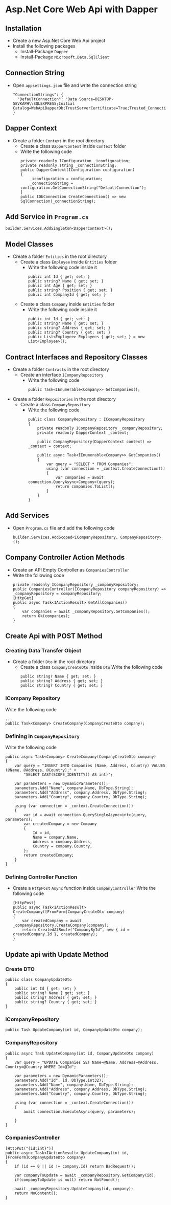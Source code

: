 # Asp.Net Core Web Api with Dapper

## Installation
- Create a new Asp.Net Core Web Api project
- Install the following packages
  - Install-Package `Dapper`
  - Install-Package `Microsoft.Data.SqlClient`
    
## Connection String
- Open `appsettings.json` file and write the connection string
  ```
  "ConnectionStrings": {
    "DefaultConnection": "Data Source=DESKTOP-5EVKAPH\\SQLEXPRESS;Initial Catalog=WebApiDapperDb;TrustServerCertificate=True;Trusted_Connection=True;"
  }
  ```
  
## Dapper Context
- Create a folder `Context` in the root directory
  - Create a class `DapperContext` inside `Context` folder
  - Write the following code
    ```
    private readonly IConfiguration _iconfiguration;
    private readonly string _connectionString;
    public DapperContext(IConfiguration configuration)
    {
        _iconfiguration = configuration;
        _connectionString = configuration.GetConnectionString("DefaultConnection");
    }
    public IDbConnection CreateConnection() => new SqlConnection(_connectionString);
    ```

## Add Service in `Program.cs`
  ```
  builder.Services.AddSingleton<DapperContext>();
  ```

## Model Classes
- Create a folder `Entities` in the root directory
  - Create a class `Employee` inside `Entities` folder
    - Write the following code inside it
      ```
      public int Id { get; set; }
      public string? Name { get; set; }
      public int Age { get; set; }
      public string? Position { get; set; }
      public int CompanyId { get; set; }
      ```
  - Create a class `Company` inside `Entities` folder
    - Write the following code inside it
      ```
      public int Id { get; set; }
      public string? Name { get; set; }
      public string? Address { get; set; }
      public string? Country { get; set; }
      public List<Employee> Employees { get; set; } = new List<Employee>();
      ```
## Contract Interfaces and Repository Classes
- Create a folder `Contracts` in the root directory
  - Create an interface `ICompanyRepository`
    - Write the following code
      ```
      public Task<IEnumerable<Company>> GetCompanies();
      ```
- Create a folder `Repositories` in the root directory
  - Create a class `CompanyRepository`
    - Write the following code
      ```
      public class CompanyRepository : ICompanyRepository
      {
          private readonly ICompanyRepository _companyRepository;
          private readonly DapperContext _context;
      
          public CompanyRepository(DapperContext context) => _context = context;
      
          public async Task<IEnumerable<Company>> GetCompanies()
          {
              var query = "SELECT * FROM Companies";
              using (var connection = _context.CreateConnection())
              {
                  var companies = await connection.QueryAsync<Company>(query);
                  return companies.ToList();
              }
          }
      }
      ```
## Add Services
- Open `Program.cs` file and add the following code
  ```
  builder.Services.AddScoped<ICompanyRepository, CompanyRepository>();
  ```

## Company Controller Action Methods
- Create an API Empty Controller as `CompaniesController`
- Write the following code
  ```
  private readonly ICompanyRepository _companyRepository;
  public CompaniesController(ICompanyRepository companyRepository) => _companyRepository = companyRepository;
  [HttpGet]
  public async Task<IActionResult> GetAllCompanies()
  {
      var companies = await _companyRepository.GetCompanies();
      return Ok(companies);
  }
  ```

## Create Api with POST Method
### Creating Data Transfer Object
- Create a folder `Dto` in the root directory
  - Create a class `CompanyCreateDto` inside `Dto`
    Write the following code
    ```
    public string? Name { get; set; }
    public string? Address { get; set; }
    public string? Country { get; set; }
    ```
### ICompany Repository
  Write the following code
  ```
  ...
  public Task<Company> CreateCompany(CompanyCreateDto company);
  ```
### Defining in `CompanyRepository`
  Write the following code
  ```
  public async Task<Company> CreateCompany(CompanyCreateDto company)
  {
      var query = "INSERT INTO Companies (Name, Address, Country) VALUES (@Name, @Address, @Country);" + 
          "SELECT CAST(SCOPE_IDENTITY() AS int)";
  
      var parameters = new DynamicParameters();
      parameters.Add("Name", company.Name, DbType.String);
      parameters.Add("Address", company.Address, DbType.String);
      parameters.Add("Country", company.Country, DbType.String);
  
      using (var connection = _context.CreateConnection())
      {
          var id = await connection.QuerySingleAsync<int>(query, parameters);
          var createdCompany = new Company
          {
              Id = id,
              Name = company.Name,
              Address = company.Address,
              Country = company.Country,
          };
          return createdCompany;
      }
  }
  ```
### Defining Controller Function
- Create a `HttpPost` `Async` function inside `CompanyController`
  Write the following code
  ```
  [HttpPost]
  public async Task<IActionResult> CreateCompany([FromForm]CompanyCreateDto company)
  {
      var createdCompany = await _companyRepository.CreateCompany(company);
      return CreatedAtRoute("CompanyById", new { id = createdCompany.Id }, createdCompany);
  }
  ```

## Update api with Update Method
### Create DTO
```
public class CompanyUpdateDto
{
    public int Id { get; set; }
    public string? Name { get; set; }
    public string? Address { get; set; }
    public string? Country { get; set; }
}
```
### ICompanyRepository
```
public Task UpdateCompany(int id, CompanyUpdateDto company); 
```
### CompanyRepository
```
public async Task UpdateCompany(int id, CompanyUpdateDto company)
{
    var query = "UPDATE Companies SET Name=@Name, Address=@Address, Country=@Country WHERE Id=@Id";

    var parameters = new DynamicParameters();
    parameters.Add("Id", id, DbType.Int32);
    parameters.Add("Name", company.Name, DbType.String);
    parameters.Add("Address", company.Address, DbType.String);
    parameters.Add("Country", company.Country, DbType.String);

    using (var connection = _context.CreateConnection())
    {
        await connection.ExecuteAsync(query, parameters);

    }
}
```
### CompaniesController
```
[HttpPut("{id:int}")]
public async Task<IActionResult> UpdateCompany(int id, [FromForm]CompanyUpdateDto company)
{
    if (id == 0 || id != company.Id) return BadRequest();

    var companyToUpdate = await _companyRepository.GetCompany(id);
    if(companyToUpdate is null) return NotFound();

    await _companyRepository.UpdateCompany(id, company);
    return NoContent();
}
```

